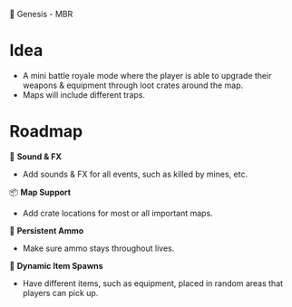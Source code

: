 
🌌 Genesis - MBR

# Idea
- A mini battle royale mode where the player is able to upgrade their weapons & equipment through loot crates around the map.
- Maps will include different traps.

# Roadmap
🎇 **Sound & FX**  
  - Add sounds & FX for all events, such as killed by mines, etc.

📦 **Map Support**  
  - Add crate locations for most or all important maps.

🔄 **Persistent Ammo**  
  - Make sure ammo stays throughout lives.

🎲 **Dynamic Item Spawns**  
  - Have different items, such as equipment, placed in random areas that players can pick up.


